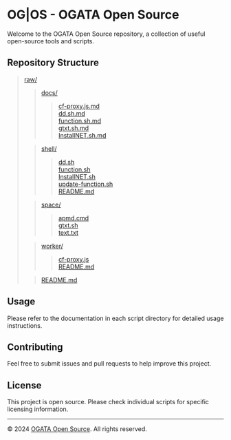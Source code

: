 # OG|OS - OGATA Open Source

Welcome to the OGATA Open Source repository, a collection of useful open-source tools and scripts.

## Repository Structure

> [raw/](.)<br>
>  > [docs/](docs/)<br>
>  >  > [cf-proxy.js.md](docs/cf-proxy.js.md)<br>
>  >  > [dd.sh.md](docs/dd.sh.md)<br>
>  >  > [function.sh.md](docs/function.sh.md)<br>
>  >  > [gtxt.sh.md](docs/gtxt.sh.md)<br>
>  >  > [InstallNET.sh.md](docs/InstallNET.sh.md)<br>
>
>  > [shell/](shell/)<br>
>  >  > [dd.sh](shell/dd.sh)<br>
>  >  > [function.sh](shell/function.sh)<br>
>  >  > [InstallNET.sh](shell/InstallNET.sh)<br>
>  >  > [update-function.sh](shell/update-function.sh)<br>
>  >  > [README.md](shell/README.md)<br>
>
>  > [space/](space/)<br>
>  >  > [apmd.cmd](space/apmd.cmd)<br>
>  >  > [gtxt.sh](space/gtxt.sh)<br>
>  >  > [text.txt](space/text.txt)<br>
>
>  > [worker/](worker/)<br>
>  >  > [cf-proxy.js](worker/cf-proxy.js)<br>
>  >  > [README.md](worker/README.md)<br>
>
>  > [README.md](README.md)<br>

## Usage

Please refer to the documentation in each script directory for detailed usage instructions.

## Contributing

Feel free to submit issues and pull requests to help improve this project.

## License

This project is open source. Please check individual scripts for specific licensing information.

---

© 2024 [OGATA Open Source](https://github.com/OG-Open-Source). All rights reserved.
